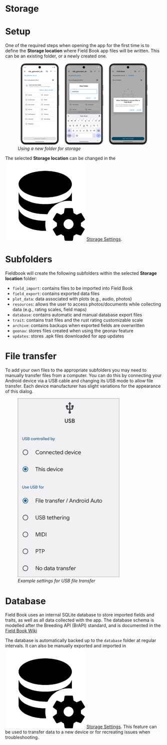<link rel="stylesheet" type="text/css" href="_styles/styles.css">

# Storage

# Setup

One of the required steps when opening the app for the first time is to define the **Storage location** where Field Book app files will be written.
This can be an existing folder, or a newly created one.

<figure class="image">
  <img class="screenshot" src="_static/images/intro/defining_storage_location_joined.png" width="1100px"> 
  <figcaption class="screenshot-caption"><i>Using a new folder for storage</i></figcaption> 
</figure>

The selected **Storage location** can be changed in the <img class="icon" src="_static/icons/settings/main/database-cog.png"> [Storage Settings](settings-storage.md).

# Subfolders

Fieldbook will create the following subfolders within the selected **Storage location** folder:

-   `field_import`: contains files to be imported into Field Book
-   `field_export`: contains exported data files
-   `plot_data`: data associated with plots (e.g., audio, photos)
-   `resources`: allows the user to access photos/documents while collecting data (e.g., rating scales, field maps)
-   `database`: contains automatic and manual database export files
-   `trait`: contains trait files and the rust rating customizable scale
-   `archive`: contains backups when exported fields are overwritten
-   `geonav`: stores files created when using the geonav feature
-   `updates`: stores .apk files downloaded for app updates

# File transfer

To add your own files to the appropriate subfolders you may need to manually transfer files from a computer.
You can do this by connecting your Android device via a USB cable and changing its USB mode to allow file transfer.
Each device manufacturer has slight variations for the appearance of this dialog.

<figure class="image">
  <img class="screenshot" src="_static/images/fields/fields_transfer.png" width="325px"> 
  <figcaption class="screenshot-caption"><i>Example settings for USB file transfer</i></figcaption> 
</figure>

# Database

Field Book uses an internal SQLite database to store imported fields and traits, as well as all data collected with the app. The database schema is modelled after the Breeding API (BrAPI) standard, and is documented in the [Field Book Wiki](https://github.com/PhenoApps/Field-Book/wiki)

The database is automatically backed up to the `database` folder at regular intervals.
It can also be manually exported and imported in <img class="icon" src="_static/icons/settings/main/database-cog.png"> [Storage Settings](settings-storage.md).
This feature can be used to transfer data to a new device or for recreating issues when troubleshooting.